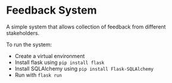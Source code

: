 # Feedback System

A simple system that allows collection of feedback from different stakeholders.

To run the system:
- Create a virtual environment
- Install flask using `pip install flask`
- Install SQLAlchemy using `pip install Flask-SQLAlchemy`
- Run with `flask run`
